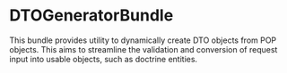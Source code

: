 DTOGeneratorBundle
==========================

This bundle provides utility to dynamically create DTO objects from POP objects.
This aims to streamline the validation and conversion of request input into usable objects, such as doctrine entities.